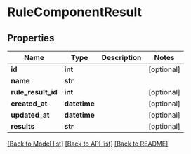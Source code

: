 # RuleComponentResult

## Properties
Name | Type | Description | Notes
------------ | ------------- | ------------- | -------------
**id** | **int** |  | [optional] 
**name** | **str** |  | 
**rule_result_id** | **int** |  | [optional] 
**created_at** | **datetime** |  | [optional] 
**updated_at** | **datetime** |  | [optional] 
**results** | **str** |  | [optional] 

[[Back to Model list]](../README.md#documentation-for-models) [[Back to API list]](../README.md#documentation-for-api-endpoints) [[Back to README]](../README.md)


